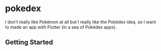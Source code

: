 # pokedex

I don't really like Pokémon at all but I really like the Pokédex idea, so I want to made an app with Flutter (in a sea of Pokédex apps).

## Getting Started

